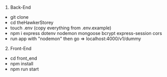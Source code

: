 1. Back-End
 * git clone 
 * cd theHawkerStorey
 * touch .env (copy everything from .env.example)
 * npm i express dotenv nodemon mongoose bcrypt express-session cors
 * run app with "nodemon" then go => localhost:4000/v1/dummy

2. Front-End
 * cd front_end
 * npm install
 * npm run start
